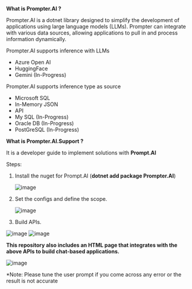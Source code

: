 **What is Prompter.AI ?**

Prompter.AI is a dotnet library designed to simplify the development of applications using large language models (LLMs). Prompter can integrate with various data sources, allowing applications to pull in and process information dynamically.

Prompter.AI supports inference with LLMs
- Azure Open AI
- HuggingFace
- Gemini (In-Progress)

Prompter.AI supports inference type as source
- Microsoft SQL
- In-Memory JSON
- API
- My SQL (In-Progress)
- Oracle DB (In-Progress)
- PostGreSQL (In-Progress)

**What is Prompter.AI.Support ?**

It is a developer guide to implement solutions with **Prompt.AI**

Steps:
1. Install the nuget for Prompt.AI (**dotnet add package Prompter.AI**)
   
   ![image](https://github.com/user-attachments/assets/0c4f37ef-9cda-462d-bb8c-f5f9af3444a4)


2. Set the configs and define the scope.
   
   ![image](https://github.com/user-attachments/assets/cc525a20-e6fd-42ed-88d3-7f46969a1702)


3. Build APIs.
   
![image](https://github.com/user-attachments/assets/cd68eb55-de3f-4859-83bf-c772c94e1423)
![image](https://github.com/user-attachments/assets/9f6315d5-0f53-4558-849c-eb1593961edf)


**This repository also includes an HTML page that integrates with the above APIs to build chat-based applications.**

![image](https://github.com/user-attachments/assets/547f3012-38f2-40a7-9cff-a23c87dc33cf)




*Note: Please tune the user prompt if you come across any error or the result is not accurate 